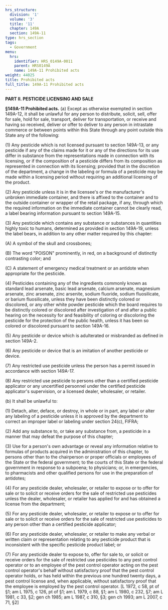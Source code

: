```yaml
---
hrs_structure:
  division: '1'
  volume: '3'
  title: '11'
  chapter: 149A
  section: 149A-11
type: hrs_section
tags:
  - Government
menu:
  hrs:
    identifier: HRS_0149A-0011
    parent: HRS0149A
    name: 149A-11 Prohibited acts
weight: 44025
title: Prohibited acts
full_title: 149A-11 Prohibited acts
---
```

**PART II. PESTICIDE LICENSING AND SALE**

**§149A-11 Prohibited acts.** (a) Except as otherwise exempted in section 149A-12, it shall be unlawful for any person to distribute, solicit, sell, offer for sale, hold for sale, transport, deliver for transportation, or receive and having so received, deliver or offer to deliver to any person in intrastate commerce or between points within this State through any point outside this State any of the following:

(1) Any pesticide which is not licensed pursuant to section 149A-13, or any pesticide if any of the claims made for it or any of the directions for its use differ in substance from the representations made in connection with its licensing, or if the composition of a pesticide differs from its composition as represented in connection with its licensing; provided that in the discretion of the department, a change in the labeling or formula of a pesticide may be made within a licensing period without requiring an additional licensing of the product.

(2) Any pesticide unless it is in the licensee's or the manufacturer's unbroken immediate container, and there is affixed to the container and to the outside container or wrapper of the retail package, if any, through which the required information on the immediate container cannot be clearly read, a label bearing information pursuant to section 149A-15.

(3) Any pesticide which contains any substance or substances in quantities highly toxic to humans, determined as provided in section 149A-19, unless the label bears, in addition to any other matter required by this chapter:

(A) A symbol of the skull and crossbones;

(B) The word "POISON" prominently, in red, on a background of distinctly contrasting color; and

(C) A statement of emergency medical treatment or an antidote when appropriate for the pesticide.

(4) Pesticides containing any of the ingredients commonly known as standard lead arsenate, basic lead arsenate, calcium arsenate, magnesium arsenate, zinc arsenate, zinc arsenite, sodium fluoride, sodium fluosilicate, or barium fluosilicate, unless they have been distinctly colored or discolored, or any other white powder pesticide which the board requires to be distinctly colored or discolored after investigation of and after a public hearing on the necessity for and feasibility of coloring or discoloring the pesticide for the protection of the public health, unless it has been so colored or discolored pursuant to section 149A-16.

(5) Any pesticide or device which is adulterated or misbranded as defined in section 149A-2.

(6) Any pesticide or device that is an imitation of another pesticide or device.

(7) Any restricted use pesticide unless the person has a permit issued in accordance with section 149A-17.

(8) Any restricted use pesticide to persons other than a certified pesticide applicator or any uncertified personnel under the certified pesticide applicator's supervision, or a licensed dealer, wholesaler, or retailer.

(b) It shall be unlawful to:

(1) Detach, alter, deface, or destroy, in whole or in part, any label or alter any labeling of a pesticide unless it is approved by the department to correct an improper label or labeling under section 24(c), FIFRA;

(2) Add any substance to, or take any substance from, a pesticide in a manner that may defeat the purpose of this chapter;

(3) Use for a person's own advantage or reveal any information relative to formulas of products acquired in the administration of this chapter, to persons other than to the chairperson or proper officials or employees of the State or the federal government; to the courts of this State or the federal government in response to a subpoena; to physicians; or, in emergencies, to pharmacists and other qualified persons for use in the preparation of antidotes;

(4) For any pesticide dealer, wholesaler, or retailer to expose or to offer for sale or to solicit or receive orders for the sale of restricted use pesticides unless the dealer, wholesaler, or retailer has applied for and has obtained a license from the department;

(5) For any pesticide dealer, wholesaler, or retailer to expose or to offer for sale or to solicit or receive orders for the sale of restricted use pesticides to any person other than a certified pesticide applicator;

(6) For any pesticide dealer, wholesaler, or retailer to make any verbal or written claim or representation relating to any pesticide product that is inconsistent with the specific pesticide product label; or

(7) For any pesticide dealer to expose to, offer for sale to, or solicit or receive orders for the sale of restricted use pesticides to any pest control operator or to an employee of the pest control operator acting on the pest control operator's behalf without satisfactory proof that the pest control operator holds, or has held within the previous one hundred twenty days, a pest control license and, when applicable, without satisfactory proof that the employee is employed by the pest control operator. [L 1972, c 58, pt of §1; am L 1975, c 126, pt of §1; am L 1979, c 88, §1; am L 1980, c 232, §7; am L 1981, c 33, §2; gen ch 1985; am L 1987, c 310, §3; gen ch 1993; am L 2007, c 71, §2]